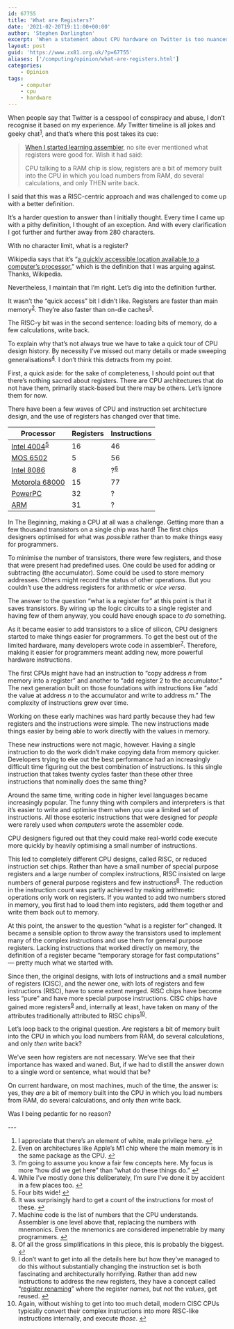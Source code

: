 ```yaml
---
id: 67755
title: 'What are Registers?'
date: '2021-02-20T19:11:00+00:00'
author: 'Stephen Darlington'
excerpt: 'When a statement about CPU hardware on Twitter is too nuanced to discuss in 280 character.'
layout: post
guid: 'https://www.zx81.org.uk/?p=67755'
aliases: ['/computing/opinion/what-are-registers.html']
categories:
    - Opinion
tags:
    - computer
    - cpu
    - hardware
---
```


When people say that Twitter is a cesspool of conspiracy and abuse, I don’t recognise it based on my experience. *My* Twitter timeline is all jokes and geeky chat<sup>[1](#fn1-25478 "see footnote")</sup>, and that’s where this post takes its cue:

> [When I started learning assembler](https://twitter.com/uliwitness/status/1352972582836953088?s=21), no site ever mentioned what registers were good for. Wish it had said:
> 
> CPU talking to a RAM chip is slow, registers are a bit of memory built into the CPU in which you load numbers from RAM, do several calculations, and only THEN write back.

I said that this was a RISC-centric approach and was challenged to come up with a better definition.

It’s a harder question to answer than I initially thought. Every time I came up with a pithy definition, I thought of an exception. And with every clarification I got further and further away from 280 characters.

With no character limit, what is a register?

Wikipedia says that it’s “[a quickly accessible location available to a computer’s processor](https://en.wikipedia.org/wiki/Processor_register),” which is the definition that I was arguing against. Thanks, Wikipedia.

Nevertheless, I maintain that I’m right. Let’s dig into the definition further.

It wasn’t the “quick access” bit I didn’t like. Registers are faster than main memory<sup>[2](#fn2-25478 "see footnote")</sup>. They’re also faster than on-die caches<sup>[3](#fn3-25478 "see footnote")</sup>.

The RISC-y bit was in the second sentence: loading bits of memory, do a few calculations, write back.

To explain why that’s not always true we have to take a quick tour of CPU design history. By necessity I’ve missed out many details or made sweeping generalisations<sup>[4](#fn4-25478 "see footnote")</sup>. I don’t think this detracts from my point.

First, a quick aside: for the sake of completeness, I should point out that there’s nothing sacred about registers. There are CPU architectures that do not have them, primarily stack-based but there may be others. Let’s ignore them for now.

There have been a few waves of CPU and instruction set architecture design, and the use of registers has changed over that time.

| Processor | Registers | Instructions |
|---|---|---|
| [Intel 4004](https://en.wikipedia.org/wiki/Intel_4004)<sup>[5](#fn5-25478 "see footnote")</sup> | 16 | 46 |
| [MOS 6502](https://en.m.wikipedia.org/wiki/MOS_Technology_6502) | 5 | 56 |
| [Intel 8086](https://en.m.wikipedia.org/wiki/Intel_8086) | 8 | ?<sup>[6](#fn6-25478 "see footnote")</sup> |
| [Motorola 68000](http://fms.komkon.org/comp/CPUs/68000.txt) | 15 | 77 |
| [PowerPC](https://en.m.wikipedia.org/wiki/PowerPC) | 32 | ? |
| [ARM](https://en.m.wikipedia.org/wiki/ARM_architecture) | 31 | ? |

In The Beginning, making a CPU at all was a challenge. Getting more than a few thousand transistors on a single chip was hard! The first chips designers optimised for what was *possible* rather than to make things easy for programmers.

To minimise the number of transistors, there were few registers, and those that were present had predefined uses. One could be used for adding or subtracting (the accumulator). Some could be used to store memory addresses. Others might record the status of other operations. But you couldn’t use the address registers for arithmetic or *vice versa*.

The answer to the question “what is a register for” at this point is that it saves transistors. By wiring up the logic circuits to a single register and having few of them anyway, you could have enough space to *do* something.

As it became easier to add transistors to a slice of silicon, CPU designers started to make things easier for programmers. To get the best out of the limited hardware, many developers wrote code in assembler<sup>[7](#fn7-25478 "see footnote")</sup>. Therefore, making it easier for programmers meant adding new, more powerful hardware instructions.

The first CPUs might have had an instruction to “copy address *n* from memory into a register” and another to “add register 2 to the accumulator.” The next generation built on those foundations with instructions like “add the value at address *n* to the accumulator and write to address *m*.” The complexity of instructions grew over time.

Working on these early machines was hard partly because they had few registers and the instructions were simple. The new instructions made things easier by being able to work directly with the values in memory.

These new instructions were not magic, however. Having a single instruction to do the work didn’t make copying data from memory quicker. Developers trying to eke out the best performance had an increasingly difficult time figuring out the best combination of instructions. Is this single instruction that takes twenty cycles faster than these other three instructions that nominally does the same thing?

Around the same time, writing code in higher level languages became increasingly popular. The funny thing with compilers and interpreters is that it’s easier to write and optimise them when you use a limited set of instructions. All those esoteric instructions that were designed for *people* were rarely used when *computers* wrote the assembler code.

CPU designers figured out that they could make real-world code execute more quickly by heavily optimising a small number of instructions.

This led to completely different CPU designs, called RISC, or reduced instruction set chips. Rather than have a small number of special purpose registers and a large number of complex instructions, RISC insisted on large numbers of general purpose registers and few instructions<sup>[8](#fn8-25478 "see footnote")</sup>. The reduction in the instruction count was partly achieved by making arithmetic operations only work on registers. If you wanted to add two numbers stored in memory, you first had to load them into registers, add them together and write them back out to memory.

At this point, the answer to the question “what is a register for” changed. It became a sensible option to throw away the transistors used to implement many of the complex instructions and use them for general purpose registers. Lacking instructions that worked directly on memory, the definition of a register became “temporary storage for fast computations” — pretty much what we started with.

Since then, the original designs, with lots of instructions and a small number of registers (CISC), and the newer one, with lots of registers and few instructions (RISC), have to some extent merged. RISC chips have become less “pure” and have more special purpose instructions. CISC chips have gained more registers<sup>[9](#fn9-25478 "see footnote")</sup> and, internally at least, have taken on many of the attributes traditionally attributed to RISC chips<sup>[10](#fn10-25478 "see footnote")</sup>.

Let’s loop back to the original question. *Are* registers a bit of memory built into the CPU in which you load numbers from RAM, do several calculations, and only *then* write back?

We’ve seen how registers are not necessary. We’ve see that their importance has waxed and waned. But, if we had to distill the answer down to a single word or sentence, what would that be?

On current hardware, on most machines, much of the time, the answer is: yes, they *are* a bit of memory built into the CPU in which you load numbers from RAM, do several calculations, and only *then* write back.

Was I being pedantic for no reason?

<div class="footnotes">---

1. I appreciate that there’s an element of white, male privilege here. [↩︎](#fnr1-25478 "return to article")
2. Even on architectures like Apple’s M1 chip where the main memory is in the same package as the CPU. [↩︎](#fnr2-25478 "return to article")
3. I’m going to assume you know a fair few concepts here. My focus is more “how did we get here” than “what do these things do.” [↩︎](#fnr3-25478 "return to article")
4. While I’ve mostly done this deliberately, I’m sure I’ve done it by accident in a few places too. [↩︎](#fnr4-25478 "return to article")
5. Four bits wide! [↩︎](#fnr5-25478 "return to article")
6. It was surprisingly hard to get a count of the instructions for most of these. [↩︎](#fnr6-25478 "return to article")
7. Machine code is the list of numbers that the CPU understands. Assembler is one level above that, replacing the numbers with mnemonics. Even the mnemonics are considered impenetrable by many programmers. [↩︎](#fnr7-25478 "return to article")
8. Of all the gross simplifications in this piece, this is probably the biggest. [↩︎](#fnr8-25478 "return to article")
9. I don’t want to get into all the details here but how they’ve managed to do this without substantially changing the instruction set is both fascinating and architecturally horrifying. Rather than add new instructions to address the new registers, they have a concept called “[register renaming](https://en.wikipedia.org/wiki/Register_renaming)” where the register *names*, but not the *values*, get reused. [↩︎](#fnr9-25478 "return to article")
10. Again, without wishing to get into too much detail, modern CISC CPUs typically convert their complex instructions into more RISC-like instructions internally, and execute *those*. [↩︎](#fnr10-25478 "return to article")

</div>